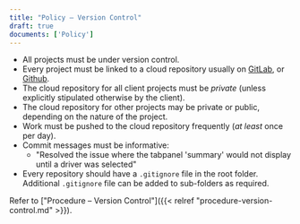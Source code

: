 ```yaml
---
title: "Policy – Version Control"
draft: true
documents: ['Policy']
---
```


- All projects must be under version control.
- Every project must be linked to a cloud repository usually on [GitLab](https://gitlab.com/exegetic), or [Github](https://github.com/datawookie/www-exegetic-biz).
- The cloud repository for all client projects must be *private* (unless explicitly stipulated otherwise by the client).
- The cloud repository for other projects may be private or public, depending on the nature of the project.
- Work must be pushed to the cloud repository frequently (*at least* once per day).
- Commit messages must be informative:
    - "Resolved the issue where the tabpanel 'summary' would not display until a driver was selected"
- Every repository should have a `.gitignore` file in the root folder. Additional `.gitignore` file can be added to sub-folders as required.

Refer to ["Procedure – Version Control"]({{< relref "procedure-version-control.md" >}}).
